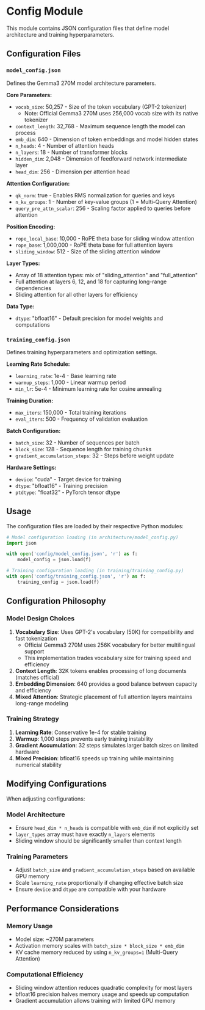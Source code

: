 # Config Module

This module contains JSON configuration files that define model architecture and training hyperparameters.

## Configuration Files

### `model_config.json`
Defines the Gemma3 270M model architecture parameters.

**Core Parameters:**
- `vocab_size`: 50,257 - Size of the token vocabulary (GPT-2 tokenizer)
  - Note: Official Gemma3 270M uses 256,000 vocab size with its native tokenizer
- `context_length`: 32,768 - Maximum sequence length the model can process
- `emb_dim`: 640 - Dimension of token embeddings and model hidden states
- `n_heads`: 4 - Number of attention heads
- `n_layers`: 18 - Number of transformer blocks
- `hidden_dim`: 2,048 - Dimension of feedforward network intermediate layer
- `head_dim`: 256 - Dimension per attention head

**Attention Configuration:**
- `qk_norm`: true - Enables RMS normalization for queries and keys
- `n_kv_groups`: 1 - Number of key-value groups (1 = Multi-Query Attention)
- `query_pre_attn_scalar`: 256 - Scaling factor applied to queries before attention

**Position Encoding:**
- `rope_local_base`: 10,000 - RoPE theta base for sliding window attention
- `rope_base`: 1,000,000 - RoPE theta base for full attention layers
- `sliding_window`: 512 - Size of the sliding attention window

**Layer Types:**
- Array of 18 attention types: mix of "sliding_attention" and "full_attention"
- Full attention at layers 6, 12, and 18 for capturing long-range dependencies
- Sliding attention for all other layers for efficiency

**Data Type:**
- `dtype`: "bfloat16" - Default precision for model weights and computations

### `training_config.json`
Defines training hyperparameters and optimization settings.

**Learning Rate Schedule:**
- `learning_rate`: 1e-4 - Base learning rate
- `warmup_steps`: 1,000 - Linear warmup period
- `min_lr`: 5e-4 - Minimum learning rate for cosine annealing

**Training Duration:**
- `max_iters`: 150,000 - Total training iterations
- `eval_iters`: 500 - Frequency of validation evaluation

**Batch Configuration:**
- `batch_size`: 32 - Number of sequences per batch
- `block_size`: 128 - Sequence length for training chunks
- `gradient_accumulation_steps`: 32 - Steps before weight update

**Hardware Settings:**
- `device`: "cuda" - Target device for training
- `dtype`: "bfloat16" - Training precision
- `ptdtype`: "float32" - PyTorch tensor dtype

## Usage

The configuration files are loaded by their respective Python modules:

```python
# Model configuration loading (in architecture/model_config.py)
import json

with open('config/model_config.json', 'r') as f:
    model_config = json.load(f)

# Training configuration loading (in training/training_config.py)
with open('config/training_config.json', 'r') as f:
    training_config = json.load(f)
```

## Configuration Philosophy

### Model Design Choices
1. **Vocabulary Size**: Uses GPT-2's vocabulary (50K) for compatibility and fast tokenization
   - Official Gemma3 270M uses 256K vocabulary for better multilingual support
   - This implementation trades vocabulary size for training speed and efficiency
2. **Context Length**: 32K tokens enables processing of long documents (matches official)
3. **Embedding Dimension**: 640 provides a good balance between capacity and efficiency
4. **Mixed Attention**: Strategic placement of full attention layers maintains long-range modeling

### Training Strategy
1. **Learning Rate**: Conservative 1e-4 for stable training
2. **Warmup**: 1,000 steps prevents early training instability
3. **Gradient Accumulation**: 32 steps simulates larger batch sizes on limited hardware
4. **Mixed Precision**: bfloat16 speeds up training while maintaining numerical stability

## Modifying Configurations

When adjusting configurations:

### Model Architecture
- Ensure `head_dim * n_heads` is compatible with `emb_dim` if not explicitly set
- `layer_types` array must have exactly `n_layers` elements
- Sliding window should be significantly smaller than context length

### Training Parameters
- Adjust `batch_size` and `gradient_accumulation_steps` based on available GPU memory
- Scale `learning_rate` proportionally if changing effective batch size
- Ensure `device` and `dtype` are compatible with your hardware

## Performance Considerations

### Memory Usage
- Model size: ~270M parameters
- Activation memory scales with `batch_size * block_size * emb_dim`
- KV cache memory reduced by using `n_kv_groups=1` (Multi-Query Attention)

### Computational Efficiency
- Sliding window attention reduces quadratic complexity for most layers
- bfloat16 precision halves memory usage and speeds up computation
- Gradient accumulation allows training with limited GPU memory